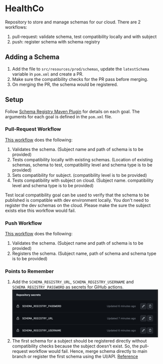 # HealthCo

Repository to store and manage schemas for our cloud. There are 2 workflows:

1. pull-request: validate schema, test compatibility locally and with subject
2. push: register schema with schema registry

## Adding a Schema

1. Add the file to `src/resources/prod/schemas`, update the `latestSchema` variable in  `pom.xml` and create a PR.
2. Make sure the compatibility checks for the PR pass before merging.
3. On merging the PR, the schema would be registered.

## Setup

Follow [Schema Registry Maven Plugin](https://docs.confluent.io/platform/current/schema-registry/develop/maven-plugin.html)
for details on each goal. The arguments for each goal is defined in the `pom.xml` file.

### Pull-Request Workflow

[This workflow](.github/workflows/pull-request.yaml) does the following:

1. Validates the schema. (Subject name and path of schema is to be provided)
2. Tests compatibility locally with existing schemas. (Location of existing schemas, schema to test, compatibility level
   and schema type is to be provided)
3. Sets compatibility for subject. (compatibility level is to be provided)
4. Tests compatibility with subject on cloud. (Subject name. compatibility level and schema type is to be provided)

Test local compatibility goal can be used to verify that the schema to be published is compatible with dev environment
locally. You don't need to register the dev schemas on the cloud. Please make the sure the subject exists else this
workflow would fail.

### Push Workflow

[This workflow](.github/workflows/push.yaml) does the following:

1. Validates the schema. (Subject name and path of schema is to be provided)
2. Registers the schema. (Subject name, path of schema and schema type is to be provided)

### Points to Remember

1. Add the `SCHEMA_REGISTRY_URL`, `SCHEMA_REGISTRY_USERNAME` and `SCHEMA_REGISTRY_PASSWORD` as secrets for GiHub
   actions.
   ![img.png](src/test/resources/GitHub_Secrets.png)
2. The first schema for a subject should be registered directly without compatibility checks because the subject doesn't
   exist. So, the pull-request workflow would fail. Hence, merge schema directly to main branch or register the first
   schema
   using the UI/API. [Reference](https://docs.confluent.io/cloud/current/sr/schema_registry_ccloud_tutorial.html)



